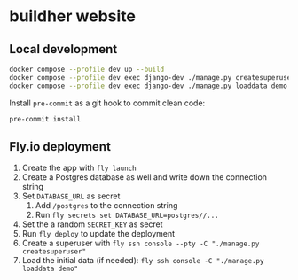 # buildher website

## Local development

```bash
docker compose --profile dev up --build
docker compose --profile dev exec django-dev ./manage.py createsuperuser
docker compose --profile dev exec django-dev ./manage.py loaddata demo
```

Install `pre-commit` as a git hook to commit clean code:

```bash
pre-commit install
```

## Fly.io deployment

1. Create the app with `fly launch`
  1. Create a Postgres database as well and write down the connection string
2. Set `DATABASE_URL` as secret
   1. Add `/postgres` to the connection string
   2. Run `fly secrets set DATABASE_URL=postgres//...`
3. Set the a random `SECRET_KEY` as secret
4. Run `fly deploy` to update the deployment
5. Create a superuser with `fly ssh console --pty -C "./manage.py createsuperuser"`
6. Load the initial data (if needed): `fly ssh console -C "./manage.py loaddata demo"`

